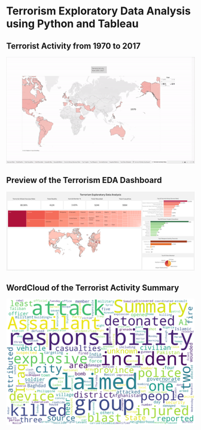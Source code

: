 # Terrorism Exploratory Data Analysis using Python and Tableau
## Terrorist Activity from 1970 to 2017
![image](https://raw.githubusercontent.com/shubhamwankar/TSF-internship/main/terrorism-eda-tableau/terrorist_activity_gif.gif)
## Preview of the Terrorism EDA Dashboard
![image](https://github.com/shubhamwankar/TSF-internship/blob/main/terrorism-eda-tableau/Terrorist%20Activity%20Dashboard.png)
## WordCloud of the Terrorist Activity Summary
![image](https://github.com/shubhamwankar/TSF-internship/blob/main/terrorism-eda-tableau/terrorism_wordcloud.png)
